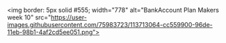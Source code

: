 <img border: 5px solid #555; width="778" alt="BankAccount Plan Makers week 10" src="https://user-images.githubusercontent.com/75983723/113713064-cc559900-96de-11eb-98b1-4af2cd5ee051.png">
